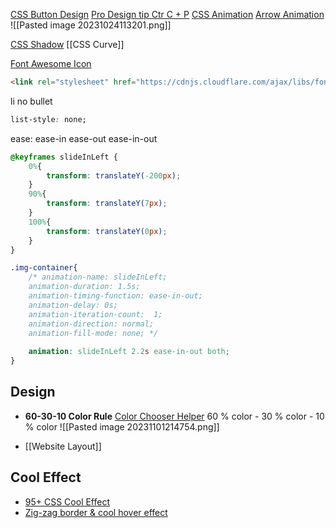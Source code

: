 [CSS Button Design](https://stacksorted.com/buttons)
[Pro Design tip Ctr C + P](https://youtube.com/shorts/ecl-eCbYFPM?si=LxhJk_4DdSs_9864)
[CSS Animation](https://www.youtube.com/watch?v=SgmNxE9lWcY)
	[Arrow Animation ](https://youtu.be/UTHgr6NLeEw?si=wEEHs0pSssOHk-R1&t=192)
	![[Pasted image 20231024113201.png]]

[CSS Shadow](https://getcssscan.com/css-box-shadow-examples) 
[[CSS Curve]]


[Font Awesome Icon](https://www.w3schools.com/icons/fontawesome_icons_directional.asp)
```html
<link rel="stylesheet" href="https://cdnjs.cloudflare.com/ajax/libs/font-awesome/6.4.0/css/all.min.css">
```

li no bullet
```css
list-style: none;
```

ease:
ease-in
ease-out
ease-in-out
```css
@keyframes slideInLeft {
    0%{
        transform: translateY(-200px);
    }
    90%{
        transform: translateY(7px);        
    }
    100%{
        transform: translateY(0px);        
    }   
}

.img-container{
    /* animation-name: slideInLeft;
    animation-duration: 1.5s; 
    animation-timing-function: ease-in-out;
    animation-delay: 0s;
    animation-iteration-count:  1;
    animation-direction: normal;
    animation-fill-mode: none; */
    
    animation: slideInLeft 2.2s ease-in-out both;
}
```



## Design
+ **60-30-10 Color Rule**
	[Color Chooser Helper](https://www.realtimecolors.com/?colors=faf8fc-160d1c-dfcfb9-261631-5eb591&fonts=Poppins-Poppins)
	60 % color - 30 % color - 10 % color 
	![[Pasted image 20231101214754.png]]

+ [[Website Layout]]

## Cool Effect
+ [95+ CSS Cool Effect](https://freefrontend.com/css-hover-effects/)
+ [Zig-zag border & cool hover effect](https://codepen.io/t_afif/pen/BarmdPB "Zig-zag border & cool hover effect")